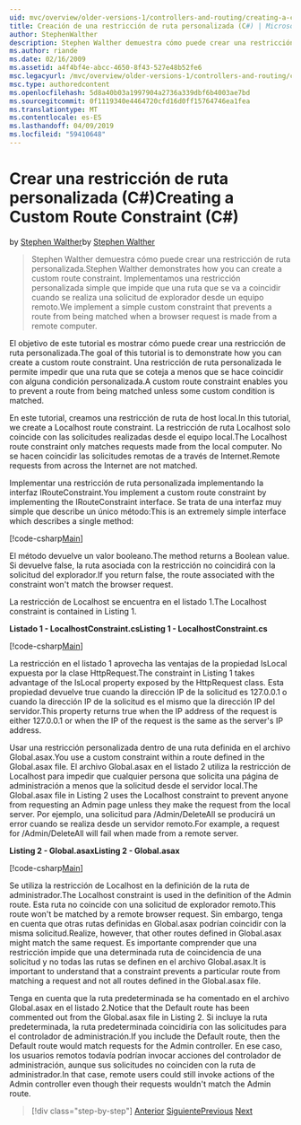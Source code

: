 ```yaml
---
uid: mvc/overview/older-versions-1/controllers-and-routing/creating-a-custom-route-constraint-cs
title: Creación de una restricción de ruta personalizada (C#) | Microsoft Docs
author: StephenWalther
description: Stephen Walther demuestra cómo puede crear una restricción de ruta personalizada. Implementamos un simple personalizada restricción que impide que una ruta coincidente w...
ms.author: riande
ms.date: 02/16/2009
ms.assetid: a4f4bf4e-abcc-4650-8f43-527e48b52fe6
msc.legacyurl: /mvc/overview/older-versions-1/controllers-and-routing/creating-a-custom-route-constraint-cs
msc.type: authoredcontent
ms.openlocfilehash: 5d8a40b03a1997904a2736a339dbf6b4003ae7bd
ms.sourcegitcommit: 0f1119340e4464720cfd16d0ff15764746ea1fea
ms.translationtype: MT
ms.contentlocale: es-ES
ms.lasthandoff: 04/09/2019
ms.locfileid: "59410648"
---
```

# <a name="creating-a-custom-route-constraint-c"></a><span data-ttu-id="815aa-104">Crear una restricción de ruta personalizada (C#)</span><span class="sxs-lookup"><span data-stu-id="815aa-104">Creating a Custom Route Constraint (C#)</span></span>

<span data-ttu-id="815aa-105">by [Stephen Walther](https://github.com/StephenWalther)</span><span class="sxs-lookup"><span data-stu-id="815aa-105">by [Stephen Walther](https://github.com/StephenWalther)</span></span>

> <span data-ttu-id="815aa-106">Stephen Walther demuestra cómo puede crear una restricción de ruta personalizada.</span><span class="sxs-lookup"><span data-stu-id="815aa-106">Stephen Walther demonstrates how you can create a custom route constraint.</span></span> <span data-ttu-id="815aa-107">Implementamos una restricción personalizada simple que impide que una ruta que se va a coincidir cuando se realiza una solicitud de explorador desde un equipo remoto.</span><span class="sxs-lookup"><span data-stu-id="815aa-107">We implement a simple custom constraint that prevents a route from being matched when a browser request is made from a remote computer.</span></span>


<span data-ttu-id="815aa-108">El objetivo de este tutorial es mostrar cómo puede crear una restricción de ruta personalizada.</span><span class="sxs-lookup"><span data-stu-id="815aa-108">The goal of this tutorial is to demonstrate how you can create a custom route constraint.</span></span> <span data-ttu-id="815aa-109">Una restricción de ruta personalizada le permite impedir que una ruta que se coteja a menos que se hace coincidir con alguna condición personalizada.</span><span class="sxs-lookup"><span data-stu-id="815aa-109">A custom route constraint enables you to prevent a route from being matched unless some custom condition is matched.</span></span>

<span data-ttu-id="815aa-110">En este tutorial, creamos una restricción de ruta de host local.</span><span class="sxs-lookup"><span data-stu-id="815aa-110">In this tutorial, we create a Localhost route constraint.</span></span> <span data-ttu-id="815aa-111">La restricción de ruta Localhost solo coincide con las solicitudes realizadas desde el equipo local.</span><span class="sxs-lookup"><span data-stu-id="815aa-111">The Localhost route constraint only matches requests made from the local computer.</span></span> <span data-ttu-id="815aa-112">No se hacen coincidir las solicitudes remotas de a través de Internet.</span><span class="sxs-lookup"><span data-stu-id="815aa-112">Remote requests from across the Internet are not matched.</span></span>

<span data-ttu-id="815aa-113">Implementar una restricción de ruta personalizada implementando la interfaz IRouteConstraint.</span><span class="sxs-lookup"><span data-stu-id="815aa-113">You implement a custom route constraint by implementing the IRouteConstraint interface.</span></span> <span data-ttu-id="815aa-114">Se trata de una interfaz muy simple que describe un único método:</span><span class="sxs-lookup"><span data-stu-id="815aa-114">This is an extremely simple interface which describes a single method:</span></span>

[!code-csharp[Main](creating-a-custom-route-constraint-cs/samples/sample1.cs)]

<span data-ttu-id="815aa-115">El método devuelve un valor booleano.</span><span class="sxs-lookup"><span data-stu-id="815aa-115">The method returns a Boolean value.</span></span> <span data-ttu-id="815aa-116">Si devuelve false, la ruta asociada con la restricción no coincidirá con la solicitud del explorador.</span><span class="sxs-lookup"><span data-stu-id="815aa-116">If you return false, the route associated with the constraint won't match the browser request.</span></span>

<span data-ttu-id="815aa-117">La restricción de Localhost se encuentra en el listado 1.</span><span class="sxs-lookup"><span data-stu-id="815aa-117">The Localhost constraint is contained in Listing 1.</span></span>

**<span data-ttu-id="815aa-118">Listado 1 - LocalhostConstraint.cs</span><span class="sxs-lookup"><span data-stu-id="815aa-118">Listing 1 - LocalhostConstraint.cs</span></span>**

[!code-csharp[Main](creating-a-custom-route-constraint-cs/samples/sample2.cs)]

<span data-ttu-id="815aa-119">La restricción en el listado 1 aprovecha las ventajas de la propiedad IsLocal expuesta por la clase HttpRequest.</span><span class="sxs-lookup"><span data-stu-id="815aa-119">The constraint in Listing 1 takes advantage of the IsLocal property exposed by the HttpRequest class.</span></span> <span data-ttu-id="815aa-120">Esta propiedad devuelve true cuando la dirección IP de la solicitud es 127.0.0.1 o cuando la dirección IP de la solicitud es el mismo que la dirección IP del servidor.</span><span class="sxs-lookup"><span data-stu-id="815aa-120">This property returns true when the IP address of the request is either 127.0.0.1 or when the IP of the request is the same as the server's IP address.</span></span>

<span data-ttu-id="815aa-121">Usar una restricción personalizada dentro de una ruta definida en el archivo Global.asax.</span><span class="sxs-lookup"><span data-stu-id="815aa-121">You use a custom constraint within a route defined in the Global.asax file.</span></span> <span data-ttu-id="815aa-122">El archivo Global.asax en el listado 2 utiliza la restricción de Localhost para impedir que cualquier persona que solicita una página de administración a menos que la solicitud desde el servidor local.</span><span class="sxs-lookup"><span data-stu-id="815aa-122">The Global.asax file in Listing 2 uses the Localhost constraint to prevent anyone from requesting an Admin page unless they make the request from the local server.</span></span> <span data-ttu-id="815aa-123">Por ejemplo, una solicitud para /Admin/DeleteAll se producirá un error cuando se realiza desde un servidor remoto.</span><span class="sxs-lookup"><span data-stu-id="815aa-123">For example, a request for /Admin/DeleteAll will fail when made from a remote server.</span></span>

**<span data-ttu-id="815aa-124">Listing 2 - Global.asax</span><span class="sxs-lookup"><span data-stu-id="815aa-124">Listing 2 - Global.asax</span></span>**

[!code-csharp[Main](creating-a-custom-route-constraint-cs/samples/sample3.cs)]

<span data-ttu-id="815aa-125">Se utiliza la restricción de Localhost en la definición de la ruta de administrador.</span><span class="sxs-lookup"><span data-stu-id="815aa-125">The Localhost constraint is used in the definition of the Admin route.</span></span> <span data-ttu-id="815aa-126">Esta ruta no coincide con una solicitud de explorador remoto.</span><span class="sxs-lookup"><span data-stu-id="815aa-126">This route won't be matched by a remote browser request.</span></span> <span data-ttu-id="815aa-127">Sin embargo, tenga en cuenta que otras rutas definidas en Global.asax podrían coincidir con la misma solicitud.</span><span class="sxs-lookup"><span data-stu-id="815aa-127">Realize, however, that other routes defined in Global.asax might match the same request.</span></span> <span data-ttu-id="815aa-128">Es importante comprender que una restricción impide que una determinada ruta de coincidencia de una solicitud y no todas las rutas se definen en el archivo Global.asax.</span><span class="sxs-lookup"><span data-stu-id="815aa-128">It is important to understand that a constraint prevents a particular route from matching a request and not all routes defined in the Global.asax file.</span></span>

<span data-ttu-id="815aa-129">Tenga en cuenta que la ruta predeterminada se ha comentado en el archivo Global.asax en el listado 2.</span><span class="sxs-lookup"><span data-stu-id="815aa-129">Notice that the Default route has been commented out from the Global.asax file in Listing 2.</span></span> <span data-ttu-id="815aa-130">Si incluye la ruta predeterminada, la ruta predeterminada coincidiría con las solicitudes para el controlador de administración.</span><span class="sxs-lookup"><span data-stu-id="815aa-130">If you include the Default route, then the Default route would match requests for the Admin controller.</span></span> <span data-ttu-id="815aa-131">En ese caso, los usuarios remotos todavía podrían invocar acciones del controlador de administración, aunque sus solicitudes no coinciden con la ruta de administrador.</span><span class="sxs-lookup"><span data-stu-id="815aa-131">In that case, remote users could still invoke actions of the Admin controller even though their requests wouldn't match the Admin route.</span></span>

> [!div class="step-by-step"]
> <span data-ttu-id="815aa-132">[Anterior](creating-a-route-constraint-cs.md)
> [Siguiente](asp-net-mvc-controller-overview-vb.md)</span><span class="sxs-lookup"><span data-stu-id="815aa-132">[Previous](creating-a-route-constraint-cs.md)
[Next](asp-net-mvc-controller-overview-vb.md)</span></span>
